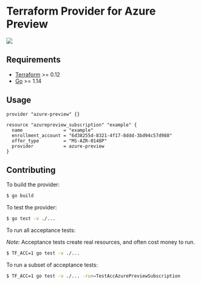 # Terraform Provider for Azure Preview

![](https://github.com/innovationnorway/terraform-provider-azure-preview/workflows/test/badge.svg)

## Requirements

-	[Terraform](https://www.terraform.io/downloads.html) >= 0.12
-	[Go](https://golang.org/doc/install) >= 1.14

## Usage

```hcl
provider "azure-preview" {}

resource "azurepreview_subscription" "example" {
  name               = "example"
  enrollment_account = "6d38255d-8321-4f17-8ddd-3bd94c57d988"
  offer_type         = "MS-AZR-0148P"
  provider           = azure-preview
}
```

## Contributing

To build the provider:

```sh
$ go build
```

To test the provider:

```sh
$ go test -v ./...
```

To run all acceptance tests:

*Note:* Acceptance tests create real resources, and often cost money to run.

```sh
$ TF_ACC=1 go test -v ./...
```

To run a subset of acceptance tests:

```sh
$ TF_ACC=1 go test -v ./... -run=TestAccAzurePreviewSubscription
```
